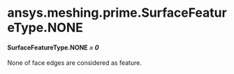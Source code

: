 <a id="ansys-meshing-prime-surfacefeaturetype-none"></a>

# ansys.meshing.prime.SurfaceFeatureType.NONE

<a id="ansys.meshing.prime.SurfaceFeatureType.NONE"></a>

#### SurfaceFeatureType.NONE *= 0*

None of face edges are considered as feature.

<!-- !! processed by numpydoc !! -->
